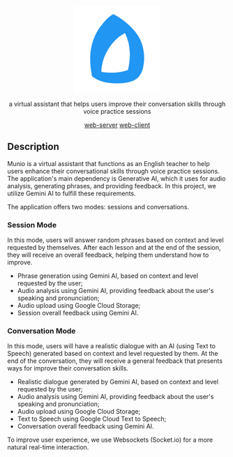 <p align="center">
  <a href="http://munio.cloud/" target="blank"><img src="../docs/munio-logo.svg" width="200" alt="Munio Logo" /></a>
</p>

<p align="center">a virtual assistant that helps users improve their conversation skills through voice practice sessions</p>
<p align="center"><a href="https://github.com/muniocloud/web-server" target="blank">web-server</a> <a href="https://github.com/muniocloud/web-client" target="blank">web-client</a></p>

## Description

Munio is a virtual assistant that functions as an English teacher to help users enhance their conversational skills through voice practice sessions. The application's main dependency is Generative AI, which it uses for audio analysis, generating phrases, and providing feedback. In this project, we utilize Gemini AI to fulfill these requirements.

The application offers two modes: sessions and conversations.

### Session Mode

In this mode, users will answer random phrases based on context and level requested by themselves. After each lesson and at the end of the session, they will receive an overall feedback, helping them understand how to improve.

- Phrase generation using Gemini AI, based on context and level requested by the user;
- Audio analysis using Gemini AI, providing feedback about the user's speaking and pronunciation;
- Audio upload using Google Cloud Storage;
- Session overall feedback using Gemini AI.

### Conversation Mode

In this mode, users will have a realistic dialogue with an AI (using Text to Speech) generated based on context and level requested by them. At the end of the conversation, they will receive a general feedback that presents ways for improve their conversation skills.

- Realistic dialogue generated by Gemini AI, based on context and level requested by the user;
- Audio analysis using Gemini AI, providing feedback about the user's speaking and pronunciation;
- Audio upload using Google Cloud Storage;
- Text to Speech using Google Cloud Text to Speech;
- Conversation overall feedback using Gemini AI.

To improve user experience, we use Websockets (Socket.io) for a more natural real-time interaction.
